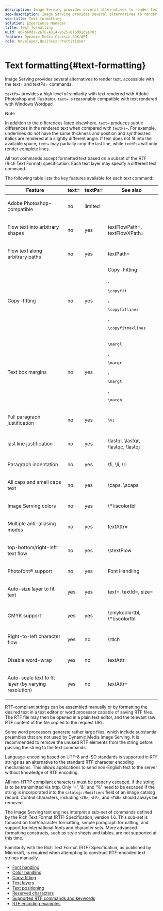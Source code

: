 ```yaml
---
description: Image Serving provides several alternatives to render text, accessible with the text= and textPs= commands.
seo-description: Image Serving provides several alternatives to render text, accessible with the text= and textPs= commands.
seo-title: Text formatting
solution: Experience Manager
title: Text formatting
uuid: e67b6dd2-2a78-4014-9525-816d91c9e783
feature: Dynamic Media Classic,SDK/API
role: Developer,Business Practitioner
---
```


# Text formatting{#text-formatting}

Image Serving provides several alternatives to render text, accessible with the text= and textPs= commands.

 `textPs=` provides a high level of similarity with text rendered with Adobe Photoshop and Illustrator. `text=` is reasonably compatible with text rendered with Windows Wordpad.

>[!NOTE]
>
>In addition to the differences listed elsewhere, `text=` produces subtle differences in the rendered text when compared with `textPs=`. For example, underlines do not have the same thickness and position and synthesized italics are rendered at a slightly different angle. If text does not fit into the available space, `text=` may partially crop the last line, while `textPs=` will only render complete lines.

All text commands accept formatted text based on a subset of the RTF (Rich Text Format) specification. Each text layer may specify a different text command.

The following table lists the key features available for each text command: 

<table id="table_9C41CBDA94C24805B538E5049B0137C6"> 
 <thead> 
  <tr> 
   <th class="entry"> <b> Feature</b> </th> 
   <th class="entry"> <b> text=</b> </th> 
   <th class="entry"> <b> textPs=</b> </th> 
   <th class="entry"> <b> See also</b> </th> 
  </tr> 
 </thead>
 <tbody> 
  <tr> 
   <td> <p> Adobe Photoshop-compatible </p> </td> 
   <td> <p> no </p> </td> 
   <td> <p> limited </p> </td> 
   <td> <p> </p> </td> 
  </tr> 
  <tr> 
   <td> <p>Flow text into arbitrary shapes </p> </td> 
   <td> <p>no </p> </td> 
   <td> <p>yes </p> </td> 
   <td> <p>textFlowPath=, textFlowXPath= </p> </td> 
  </tr> 
  <tr> 
   <td> <p>Flow text along arbitrary paths </p> </td> 
   <td> <p>no </p> </td> 
   <td> <p>yes </p> </td> 
   <td> <p>textPath= </p> </td> 
  </tr> 
  <tr> 
   <td> <p>Copy-fitting </p> </td> 
   <td> <p>no </p> </td> 
   <td> <p>yes </p> </td> 
   <td> Copy-Fitting <p>, <pre>\copyfit</pre>, <pre>\copyfitlines</pre>, <pre>\copyfitmaxlines</pre> </p> </td> 
  </tr> 
  <tr> 
   <td> <p>Text box margins </p> </td> 
   <td> <p>no </p> </td> 
   <td> <p>yes </p> </td> 
   <td> <p><pre>\margl</pre>, <pre>\margr</pre>, <pre>\margt</pre>, <pre>\margb</pre> </p> </td> 
  </tr> 
  <tr> 
   <td> <p>Full paragraph justification </p> </td> 
   <td> <p>no </p> </td> 
   <td> <p>yes </p> </td> 
   <td> <p><pre>\qj</pre> </p> </td> 
  </tr> 
  <tr> 
   <td> <p>last line justification </p> </td> 
   <td> <p>no </p> </td> 
   <td> <p>yes </p> </td> 
   <td> <p>\lastql, \lastqr, \lastqc, \lastqj </p> </td> 
  </tr> 
  <tr> 
   <td> <p>Paragraph indentation </p> </td> 
   <td> <p>no </p> </td> 
   <td> <p>yes </p> </td> 
   <td> <p>\fi, \li, \ri </p> </td> 
  </tr> 
  <tr> 
   <td> <p>All caps and small caps text </p> </td> 
   <td> <p>no </p> </td> 
   <td> <p>yes </p> </td> 
   <td> <p>\caps, \scaps </p> </td> 
  </tr> 
  <tr> 
   <td> <p>Image Serving colors </p> </td> 
   <td> <p>no </p> </td> 
   <td> <p>yes </p> </td> 
   <td> <p>\*\iscolortbl </p> </td> 
  </tr> 
  <tr> 
   <td> <p>Multiple anti-aliasing modes </p> </td> 
   <td> <p>no </p> </td> 
   <td> <p>yes </p> </td> 
   <td> <p>textAttr= </p> </td> 
  </tr> 
  <tr> 
   <td> <p>top-bottom/right-left text flow </p> </td> 
   <td> <p>no </p> </td> 
   <td> <p>yes </p> </td> 
   <td> <p>\stextFlow </p> </td> 
  </tr> 
  <tr> 
   <td> <p>Photofont® support </p> </td> 
   <td> <p>no </p> </td> 
   <td> <p>yes </p> </td> 
   <td> Font Handling </td> 
  </tr> 
  <tr> 
   <td> <p>Auto-size layer to fit text </p> </td> 
   <td> <p>yes </p> </td> 
   <td> <p>yes </p> </td> 
   <td> <p>text=, textId=, size= </p> </td> 
  </tr> 
  <tr> 
   <td> <p>CMYK support </p> </td> 
   <td> <p>yes </p> </td> 
   <td> <p>yes </p> </td> 
   <td> <p>\cmykcolortbl, \*\iscolortbl </p> </td> 
  </tr> 
  <tr> 
   <td> <p>Right-to-left character flow </p> </td> 
   <td> <p>yes </p> </td> 
   <td> <p>no </p> </td> 
   <td> <p>\rtlch </p> </td> 
  </tr> 
  <tr> 
   <td> <p>Disable word-wrap </p> </td> 
   <td> <p>yes </p> </td> 
   <td> <p>no </p> </td> 
   <td> <p>textAttr= </p> </td> 
  </tr> 
  <tr> 
   <td> <p>Auto-scale text to fit layer (by varying resolution) </p> </td> 
   <td> <p>yes </p> </td> 
   <td> <p>no </p> </td> 
   <td> <p>textAttr= </p> </td> 
  </tr> 
 </tbody> 
</table>

RTF-compliant strings can be assembled manually or by formatting the desired text in a text editor or word processor capable of saving RTF files. The RTF file may then be opened in a plain text editor, and the relevant raw RTF content of the file copied to the request URL.

Some word processors generate rather large files, which include substantial preambles that are not used by Dynamic Media Image Serving. It is recommended to remove the unused RTF elements from the string before passing the string to the text commands.

Language-encoding based on UTF-8 and ISO standards is supported in RTF strings as an alternative to the standard RTF character encoding mechanisms. This allows applications to send non-English text to the server without knowledge of RTF encoding.

All non-HTTP compliant characters must be properly escaped, if the string is to be transmitted via http. Only '=', '&', and '%' need to be escaped if the string is incorporated into the `catalog::Modifiers` field of an image catalog record. Control characters, including `<CR>`, `<LF>`, and `<TAB>` should always be removed.

The Image Serving text engines interpret a sub-set of commands defined by the Rich Text Format (RTF) Specification, version 1.6. This sub-set is focused on font/character formatting, simple paragraph formatting, and support for international fonts and character sets. More advanced formatting constructs, such as style sheets and tables, are not supported at this time.

Familiarity with the Rich Text Format (RTF) Specification, as published by Microsoft, is required when attempting to construct RTF-encoded text strings manually. 

* [Font handling](r-font-handling.md)
* [Color handling](r-color-handling.md)
* [Copy-fitting](r-copy-fitting.md)
* [Text layers](r-text-layers.md)
* [Text positioning](r-text-positioning.md)
* [Reserved characters](r-reserved-characters.md)
* [Supported RTF commands and keywords](c-supported-rtf-commands-and-keywords/c-supported-rtf-commands-and-keywords.md)
* [RTF encoding examples](r-rtf-encoding-examples.md)
